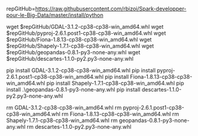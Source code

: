 repGitHub=https://raw.githubusercontent.com/rbizoi/Spark-developper-pour-le-Big-Data/master/install/python

wget $repGitHub/GDAL-3.1.2-cp38-cp38-win_amd64.whl
wget $repGitHub/pyproj-2.6.1.post1-cp38-cp38-win_amd64.whl
wget $repGitHub/Fiona-1.8.13-cp38-cp38-win_amd64.whl
wget $repGitHub/Shapely-1.7.1-cp38-cp38-win_amd64.whl
wget $repGitHub/geopandas-0.8.1-py3-none-any.whl
wget $repGitHub/descartes-1.1.0-py2.py3-none-any.whl

pip install GDAL-3.1.2-cp38-cp38-win_amd64.whl
pip install pyproj-2.6.1.post1-cp38-cp38-win_amd64.whl
pip install Fiona-1.8.13-cp38-cp38-win_amd64.whl
pip install Shapely-1.7.1-cp38-cp38-win_amd64.whl
pip install .\geopandas-0.8.1-py3-none-any.whl
pip install descartes-1.1.0-py2.py3-none-any.whl

rm GDAL-3.1.2-cp38-cp38-win_amd64.whl
rm pyproj-2.6.1.post1-cp38-cp38-win_amd64.whl
rm Fiona-1.8.13-cp38-cp38-win_amd64.whl
rm Shapely-1.7.1-cp38-cp38-win_amd64.whl
rm geopandas-0.8.1-py3-none-any.whl
rm descartes-1.1.0-py2.py3-none-any.whl
